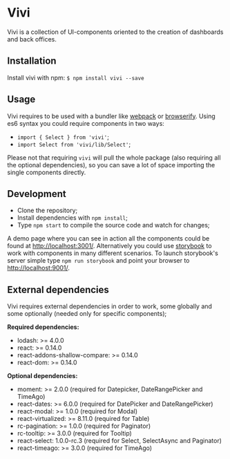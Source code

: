 # Vivi

Vivi is a collection of UI-components oriented to the creation of dashboards and back offices.

## Installation

Install vivi with npm: `$ npm install vivi --save`

## Usage

Vivi requires to be used with a bundler like [webpack](https://webpack.github.io/) or [browserify](http://browserify.org/). Using es6 syntax you could require components in two ways:

- `import { Select } from 'vivi'`;
- `import Select from 'vivi/lib/Select'`;

Please not that requiring `vivi` will pull the whole package (also requiring all the optional dependencies), so you can save a lot of space importing the single components directly.

## Development

- Clone the repository;
- Install dependencies with `npm install`;
- Type `npm start` to compile the source code and watch for changes;

A demo page where you can see in action all the components could be found at [http://localhost:3001/](http://localhost:3001/).
Alternatively you could use [storybook](https://github.com/kadirahq/react-storybook) to work with components in many different scenarios.
To launch storybook's server simple type `npm run storybook` and point your browser to [http://localhost:9001/](http://localhost:9001/).

## External dependencies

Vivi requires external dependencies in order to work, some globally and some optionally (needed only for specific components);

**Required dependencies:**

- lodash: >= 4.0.0
- react: >= 0.14.0
- react-addons-shallow-compare: >= 0.14.0
- react-dom: >= 0.14.0

**Optional dependencies:**

- moment: >= 2.0.0 (required for Datepicker, DateRangePicker and TimeAgo)
- react-dates: >= 6.0.0 (required for DatePicker and DateRangePicker)
- react-modal: >= 1.0.0 (required for Modal)
- react-virtualized: >= 8.11.0 (required for Table)
- rc-pagination: >= 1.0.0 (required for Paginator)
- rc-tooltip: >= 3.0.0 (required for Tooltip)
- react-select: 1.0.0-rc.3 (required for Select, SelectAsync and Paginator)
- react-timeago: >= 3.0.0 (required for TimeAgo)